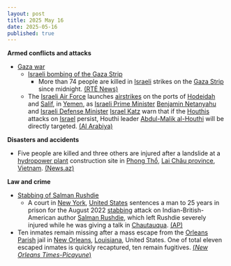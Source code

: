 ```yaml
---
layout: post
title: 2025 May 16
date: 2025-05-16
published: true
---
```



**Armed conflicts and attacks**

* [Gaza war](https://en.wikipedia.org/wiki/Gaza_war "Gaza war")
  + [Israeli bombing of the Gaza Strip](https://en.wikipedia.org/wiki/Israeli_bombing_of_the_Gaza_Strip "Israeli bombing of the Gaza Strip")
    - More than 74 people are killed in [Israeli](https://en.wikipedia.org/wiki/Israel "Israel") strikes on the [Gaza Strip](https://en.wikipedia.org/wiki/Gaza_Strip "Gaza Strip") since midnight. [(RTÉ News)](https://www.rte.ie/news/middle-east/2025/0516/1513210-israeli-strikes-gaza/)
  + The [Israeli Air Force](https://en.wikipedia.org/wiki/Israeli_Air_Force "Israeli Air Force") launches [airstrikes](https://en.wikipedia.org/wiki/Airstrike "Airstrike") on the ports of [Hodeidah](https://en.wikipedia.org/wiki/Hodeidah "Hodeidah") and [Salif](https://en.wikipedia.org/wiki/Port_of_Salif "Port of Salif"), in [Yemen](https://en.wikipedia.org/wiki/Yemen "Yemen"), as [Israeli Prime Minister](https://en.wikipedia.org/wiki/Israeli_Prime_Minister "Israeli Prime Minister") [Benjamin Netanyahu](https://en.wikipedia.org/wiki/Benjamin_Netanyahu "Benjamin Netanyahu") and [Israeli Defense Minister](https://en.wikipedia.org/wiki/Israeli_Defense_Minister "Israeli Defense Minister") [Israel Katz](https://en.wikipedia.org/wiki/Israel_Katz "Israel Katz") warn that if the [Houthis](https://en.wikipedia.org/wiki/Houthis "Houthis") attacks on [Israel](https://en.wikipedia.org/wiki/Israel "Israel") persist, Houthi leader [Abdul-Malik al-Houthi](https://en.wikipedia.org/wiki/Abdul-Malik_al-Houthi "Abdul-Malik al-Houthi") will be directly targeted. [(Al Arabiya)](https://english.alarabiya.net/News/middle-east/2025/05/16/israel-says-it-severely-damaged-yemeni-ports-vows-to-kill-houthi-leader-)

**Disasters and accidents**

* Five people are killed and three others are injured after a landslide at a [hydropower plant](https://en.wikipedia.org/wiki/Hydropower_plant "Hydropower plant") construction site in [Phong Thổ](https://en.wikipedia.org/wiki/Phong_Th%E1%BB%95_district "Phong Thổ district"), [Lai Châu province](https://en.wikipedia.org/wiki/Lai_Ch%C3%A2u_province "Lai Châu province"), [Vietnam](https://en.wikipedia.org/wiki/Vietnam "Vietnam"). [(News.az)](https://news.az/news/landslide-at-hydropower-project-leaves-five-dead-in-n-vietnam)

**Law and crime**

* [Stabbing of Salman Rushdie](https://en.wikipedia.org/wiki/Stabbing_of_Salman_Rushdie "Stabbing of Salman Rushdie")
  + A court in [New York](https://en.wikipedia.org/wiki/New_York_%28state%29 "New York (state)"), [United States](https://en.wikipedia.org/wiki/United_States "United States") sentences a man to 25 years in prison for the August 2022 [stabbing](https://en.wikipedia.org/wiki/Stabbing "Stabbing") attack on Indian-British-American author [Salman Rushdie](https://en.wikipedia.org/wiki/Salman_Rushdie "Salman Rushdie"), which left Rushdie severely injured while he was giving a talk in [Chautauqua](https://en.wikipedia.org/wiki/Chautauqua%2C_New_York "Chautauqua, New York"). [(AP)](https://apnews.com/article/salman-rushdie-stabbing-terrorism-hadi-matar-fatwa-d9da211d681f5e110d22bac07f3c896b)
* Ten inmates remain missing after a mass escape from the [Orleans Parish](https://en.wikipedia.org/wiki/Orleans_Parish "Orleans Parish") jail in [New Orleans](https://en.wikipedia.org/wiki/New_Orleans "New Orleans"), [Louisiana](https://en.wikipedia.org/wiki/Louisiana "Louisiana"), United States. One of total eleven escaped inmates is quickly recaptured, ten remain fugitives. [(*New Orleans Times-Picayune*)](https://www.nola.com/news/crime_police/inmate-escape-eleven-jail-orleans/article_b3b1a0ce-2643-4303-95c5-3dff496a734c.html#tncms-source=featured-top)
